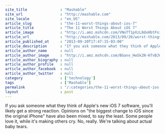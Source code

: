 ```yaml
---
site_title               : "Mashable"
site_url                 : "http://mashable.com"
site_locale              : "en_US"
article_slug             : "the-11-worst-things-about-ios-7"
article_title            : "The 11 Worst Things About iOS 7"
article_image            : "http://i.amz.mshcdn.com/VNoTT1pXzL8dxHbtFniOIcBwAac=/1200x627/2013%2F09%2F20%2F38%2FiOS73.5ca4b.jpg"
article_url              : "http://mashable.com/2013/09/20/worst-things-about-ios-7/"
article_published_at     : "2013-09-20T17:47:15-03:00"
article_description      : "If you ask someone what they think of Apple's new iOS 7 software, you'll likely get a strong reaction. Opinions on 'the biggest change to iOS since the original iPhone' have also been mixed, to say the least. Some people love it, while it's making others cry. No, really. We're talking about actual baby tears."
article_author_name      : null
article_author_image     : "http://i.amz.mshcdn.com/BGanv_HwSk2N-H7vBJOXnIq6oq0=/90x90/2016%2F06%2F30%2F56%2F2015042124SamHeadshot.26e52.236cf.jpg"
article_author_biography : null
article_author_profile   : null
article_author_facebook  : null
article_author_twitter   : null
category                 : ['technology']
tags                     : ['Mashable']
permalink                : "/:categories/the-11-worst-things-about-ios-7/"
layout                   : post
---
```


If you ask someone what they think of Apple's new iOS 7 software, you'll likely get a strong reaction. Opinions on "the biggest change to iOS since the original iPhone" have also been mixed, to say the least. Some people love it, while it's making others cry. No, really. We're talking about actual baby tears.
